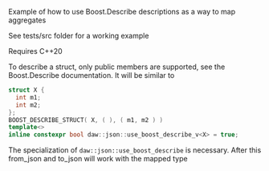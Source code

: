 Example of how to use Boost.Describe descriptions as a way to map aggregates

See tests/src folder for a working example

Requires C++20

To describe a struct, only public members are supported, see the Boost.Describe documentation.  It will be similar to 
```cpp
struct X {
  int m1;
  int m2;
};
BOOST_DESCRIBE_STRUCT( X, ( ), ( m1, m2 ) )
template<>
inline constexpr bool daw::json::use_boost_describe_v<X> = true;
```
The specialization of `daw::json::use_boost_describe` is necessary. After this from_json and to_json will work with the mapped type

